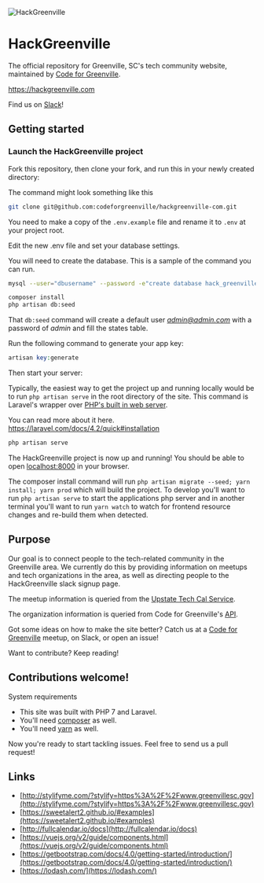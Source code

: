 
  
![HackGreenville](https://stage.hackgreenville.com/img/logo-v2.png)  
  
# HackGreenville 

The official repository for Greenville, SC's tech community website, maintained by [Code for Greenville](https://github.com/codeforgreenville).    
    
https://hackgreenville.com    
    
Find us on [Slack](https://hackgreenville.slack.com/)!    
    
## Getting started  


### Launch the HackGreenville project    
 Fork this repository, then clone your fork, and run this in your newly created directory:    
 
 The command might look something like this
 ```bash
 git clone git@github.com:codeforgreenville/hackgreenville-com.git
 ```
    
You need to make a copy of the `.env.example` file and rename it to `.env` at your project root. 

Edit the new .env file and set your database settings.   

You will need to create the database. This is a sample of the command you can run.  
```bash  
mysql --user="dbusername" --password -e"create database hack_greenville"  
```  

``` bash    
composer install
php artisan db:seed
```   

That `db:seed` command will create a default user *admin@admin.com* with a password of *admin* and fill the states table. 
    
Run the following command to generate your app key:    
    
``` php 
artisan key:generate    
```   

Then start your server: 

Typically, the easiest way to get the project up and running locally would be to run `php artisan serve` in the root directory of the site. This command is Laravel's wrapper over [PHP's built in web server](https://www.php.net/manual/en/features.commandline.webserver.php).   

You can read more about it here. https://laravel.com/docs/4.2/quick#installation
    
```bash  
php artisan serve    
```    
 The HackGreenville project is now up and running! You should be able to open [localhost:8000](localhost:8000) in your browser.    

The composer install command will run `php artisan migrate --seed; yarn install; yarn prod` which will build the project. 
To develop you'll want to run `php artisan serve` to start the applications php server and in another terminal you'll want to run `yarn watch` to watch for frontend resource changes and re-build them when detected. 
    
## Purpose 

Our goal is to connect people to the tech-related community in the Greenville area. We currently do this by providing information on meetups and tech organizations in the area, as well as directing people to the HackGreenville slack signup page.    
    
The meetup information is queried from the [Upstate Tech Cal Service](https://github.com/codeforgreenville/upstate_tech_cal_service).    
    
The organization information is queried from Code for Greenville's [API](https://github.com/codeforgreenville/OpenData/issues/17).    
    
Got some ideas on how to make the site better? Catch us at a [Code for Greenville](http://codeforgreenville.org/) meetup, on Slack, or open an issue!    
    
Want to contribute? Keep reading!    
    
## Contributions welcome! 

System requirements

* This site was built with PHP 7 and Laravel.   
* You'll need [composer](https://getcomposer.org/download/) as well.
* You'll need [yarn](https://yarnpkg.com/lang/en/docs/install/) as well.    
    
Now you're ready to start tackling issues. Feel free to send us a pull request!    
    
## Links 

- [http://stylifyme.com/?stylify=https%3A%2F%2Fwww.greenvillesc.gov](http://stylifyme.com/?stylify=https%3A%2F%2Fwww.greenvillesc.gov)    
- [https://sweetalert2.github.io/#examples](https://sweetalert2.github.io/#examples)  
- [http://fullcalendar.io/docs](http://fullcalendar.io/docs)  
- [https://vuejs.org/v2/guide/components.html](https://vuejs.org/v2/guide/components.html)  
- [https://getbootstrap.com/docs/4.0/getting-started/introduction/](https://getbootstrap.com/docs/4.0/getting-started/introduction/)  
- [https://lodash.com/](https://lodash.com/)
